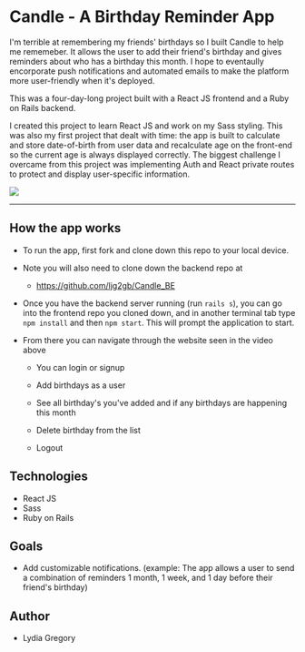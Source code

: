 # Candle - A Birthday Reminder App

I'm terrible at remembering my friends' birthdays so I built Candle to help me rememeber. It allows the user to add their friend's birthday and gives reminders about who has a birthday this month. I hope to eventaully encorporate push notifications and automated emails to make the platform more user-friendly when it's deployed. 

This was a four-day-long project built with a React JS frontend and a Ruby on Rails backend.

I created this project to learn React JS and work on my Sass styling. This was also my first project that dealt with time: the app is built to calculate and store date-of-birth from user data and recalculate age on the front-end so the current age is always displayed correctly. The biggest challenge I overcame from this project was implementing Auth and React private routes to protect and display user-specific information.

![](/Candle_demo.gif)

---

## How the app works
* To run the app, first fork and clone down this repo to your local device. 
* Note you will also need to clone down the backend repo at 
   * https://github.com/ljg2gb/Candle_BE

* Once you have the backend server running (run `rails s`), you can go into the frontend repo you cloned down, and in another terminal tab type `npm install` and then `npm start`. This will prompt the application to start. 


* From there you can navigate through the website seen in the video above 

   * You can login or signup
   
   * Add birthdays as a user
   
   * See all birthday's you've added and if any birthdays are happening this month
   
   * Delete birthday from the list

   * Logout

## Technologies
* React JS
* Sass
* Ruby on Rails

## Goals
* Add customizable notifications. (example: The app allows a user to send a combination of reminders 1 month, 1 week, and 1 day before their friend's birthday)

## Author
* Lydia Gregory
